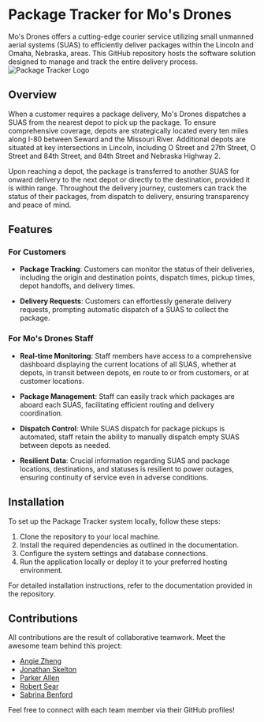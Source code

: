 # Package Tracker for Mo's Drones

Mo's Drones offers a cutting-edge courier service utilizing small unmanned aerial systems (SUAS) to efficiently deliver packages within the Lincoln and Omaha, Nebraska, areas. This GitHub repository hosts the software solution designed to manage and track the entire delivery process.
![Package Tracker Logo](frontend/mos_drones_frontend/src/images/logo.png)
## Overview

When a customer requires a package delivery, Mo's Drones dispatches a SUAS from the nearest depot to pick up the package. To ensure comprehensive coverage, depots are strategically located every ten miles along I-80 between Seward and the Missouri River. Additional depots are situated at key intersections in Lincoln, including O Street and 27th Street, O Street and 84th Street, and 84th Street and Nebraska Highway 2.

Upon reaching a depot, the package is transferred to another SUAS for onward delivery to the next depot or directly to the destination, provided it is within range. Throughout the delivery journey, customers can track the status of their packages, from dispatch to delivery, ensuring transparency and peace of mind.

## Features

### For Customers

- **Package Tracking**: Customers can monitor the status of their deliveries, including the origin and destination points, dispatch times, pickup times, depot handoffs, and delivery times.
  
- **Delivery Requests**: Customers can effortlessly generate delivery requests, prompting automatic dispatch of a SUAS to collect the package.

### For Mo's Drones Staff

- **Real-time Monitoring**: Staff members have access to a comprehensive dashboard displaying the current locations of all SUAS, whether at depots, in transit between depots, en route to or from customers, or at customer locations.

- **Package Management**: Staff can easily track which packages are aboard each SUAS, facilitating efficient routing and delivery coordination.

- **Dispatch Control**: While SUAS dispatch for package pickups is automated, staff retain the ability to manually dispatch empty SUAS between depots as needed.

- **Resilient Data**: Crucial information regarding SUAS and package locations, destinations, and statuses is resilient to power outages, ensuring continuity of service even in adverse conditions.

## Installation

To set up the Package Tracker system locally, follow these steps:

1. Clone the repository to your local machine.
2. Install the required dependencies as outlined in the documentation.
3. Configure the system settings and database connections.
4. Run the application locally or deploy it to your preferred hosting environment.

For detailed installation instructions, refer to the documentation provided in the repository.

## Contributions

All contributions are the result of collaborative teamwork. Meet the awesome team behind this project:
- [Angie Zheng](https://github.com/angzheng22)
- [Jonathan Skelton](https://github.com/Jonny-Skelton)
- [Parker Allen](https://github.com/pallen44)
- [Robert Sear](https://github.com/ecthelionvi)
- [Sabrina Benford](https://github.com/SabrinaB286)

Feel free to connect with each team member via their GitHub profiles!
<!--## License

This software is distributed under the [MIT License](LICENSE), granting you the freedom to use, modify, and distribute the software for any purpose, subject to the terms outlined in the license agreement.-->
